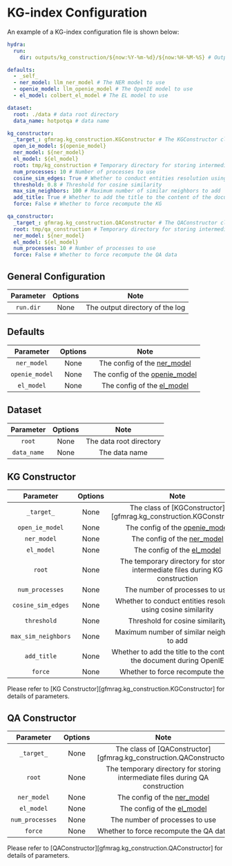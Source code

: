 # KG-index Configuration

An example of a KG-index configuration file is shown below:

```yaml
hydra:
  run:
    dir: outputs/kg_construction/${now:%Y-%m-%d}/${now:%H-%M-%S} # Output directory

defaults:
  - _self_
  - ner_model: llm_ner_model # The NER model to use
  - openie_model: llm_openie_model # The OpenIE model to use
  - el_model: colbert_el_model # The EL model to use

dataset:
  root: ./data # data root directory
  data_name: hotpotqa # data name

kg_constructor:
  _target_: gfmrag.kg_construction.KGConstructor # The KGConstructor class
  open_ie_model: ${openie_model}
  ner_model: ${ner_model}
  el_model: ${el_model}
  root: tmp/kg_construction # Temporary directory for storing intermediate files during KG construction
  num_processes: 10 # Number of processes to use
  cosine_sim_edges: True # Whether to conduct entities resolution using cosine similarity
  threshold: 0.8 # Threshold for cosine similarity
  max_sim_neighbors: 100 # Maximum number of similar neighbors to add
  add_title: True # Whether to add the title to the content of the document during OpenIE
  force: False # Whether to force recompute the KG

qa_constructor:
  _target_: gfmrag.kg_construction.QAConstructor # The QAConstructor class
  root: tmp/qa_construction # Temporary directory for storing intermediate files during QA construction
  ner_model: ${ner_model}
  el_model: ${el_model}
  num_processes: 10 # Number of processes to use
  force: False # Whether to force recompute the QA data
```

## General Configuration

| Parameter | Options |              Note               |
| :-------: | :-----: | :-----------------------------: |
| `run.dir` |  None   | The output directory of the log |

## Defaults

|   Parameter    | Options |                           Note                           |
| :------------: | :-----: | :------------------------------------------------------: |
|  `ner_model`   |  None   |    The config of the [ner_model](ner_model_config.md)    |
| `openie_model` |  None   | The config of the [openie_model](openie_model_config.md) |
|   `el_model`   |  None   |     The config of the [el_model](el_model_config.md)     |

## Dataset

|  Parameter  | Options |          Note           |
| :---------: | :-----: | :---------------------: |
|   `root`    |  None   | The data root directory |
| `data_name` |  None   |      The data name      |

## KG Constructor

|      Parameter      | Options |                                     Note                                      |
| :-----------------: | :-----: | :---------------------------------------------------------------------------: |
|     `_target_`      |  None   |      The class of [KGConstructor][gfmrag.kg_construction.KGConstructor]       |
|   `open_ie_model`   |  None   |           The config of the [openie_model](openie_model_config.md)            |
|     `ner_model`     |  None   |              The config of the [ner_model](ner_model_config.md)               |
|     `el_model`      |  None   |               The config of the [el_model](el_model_config.md)                |
|       `root`        |  None   | The temporary directory for storing intermediate files during KG construction |
|   `num_processes`   |  None   |                        The number of processes to use                         |
| `cosine_sim_edges`  |  None   |        Whether to conduct entities resolution using cosine similarity         |
|     `threshold`     |  None   |                        Threshold for cosine similarity                        |
| `max_sim_neighbors` |  None   |                  Maximum number of similar neighbors to add                   |
|     `add_title`     |  None   |     Whether to add the title to the content of the document during OpenIE     |
|       `force`       |  None   |                       Whether to force recompute the KG                       |


Please refer to [KG Constructor][gfmrag.kg_construction.KGConstructor] for details of parameters.


## QA Constructor

|    Parameter    | Options |                                     Note                                      |
| :-------------: | :-----: | :---------------------------------------------------------------------------: |
|   `_target_`    |  None   |      The class of [QAConstructor][gfmrag.kg_construction.QAConstructor]       |
|     `root`      |  None   | The temporary directory for storing intermediate files during QA construction |
|   `ner_model`   |  None   |              The config of the [ner_model](ner_model_config.md)               |
|   `el_model`    |  None   |               The config of the [el_model](el_model_config.md)                |
| `num_processes` |  None   |                        The number of processes to use                         |
|     `force`     |  None   |                    Whether to force recompute the QA data                     |

Please refer to [QAConstructor][gfmrag.kg_construction.QAConstructor] for details of parameters.
